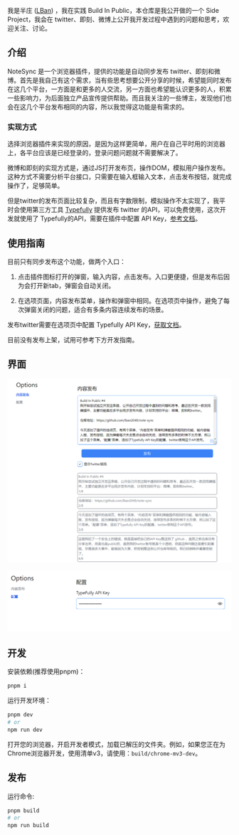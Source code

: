 我是半庄 ([LBan](https://twitter.com/LBan2049)) ，我在实践 Build In Public，本仓库是我公开做的一个 Side Project，我会在 twitter、即刻、微博上公开我开发过程中遇到的问题和思考，欢迎关注、讨论。

## 介绍

NoteSync 是一个浏览器插件，提供的功能是自动同步发布 twitter、即刻和微博。首先是我自己有这个需求，当有些思考想要公开分享的时候，希望能同时发布在这几个平台，一方面是和更多的人交流，另一方面也希望能认识更多的人，积累一些影响力，为后面独立产品宣传提供帮助。而且我关注的一些博主，发现他们也会在这几个平台发布相同的内容，所以我觉得这功能是有需求的。

### 实现方式

选择浏览器插件来实现的原因，是因为这样更简单，用户在自己平时用的浏览器上，各平台应该是已经登录的，登录问题问题就不需要解决了。

微博和即刻的实现方式是，通过JS打开发布页，操作DOM，模拟用户操作发布。这种方式不需要分析平台接口，只需要在输入框输入文本，点击发布按钮，就完成操作了，足够简单。

但是twitter的发布页面比较复杂，而且有字数限制，模拟操作不太实现了，我平时会使用第三方工具 [Typefully](https://typefully.com/) 提供发布 twitter 的API，可以免费使用，这次开发就使用了 Typefully的API，需要在插件中配置 API Key，[参考文档](https://help.typefully.com/api)。

## 使用指南

目前只有同步发布这个功能，做两个入口：

1. 点击插件图标打开的弹窗，输入内容，点击发布。入口更便捷，但是发布后因为会打开新tab，弹窗会自动关闭。

2. 在选项页面，内容发布菜单，操作和弹窗中相同。在选项页中操作，避免了每次弹窗关闭的问题，适合有多条内容连续发布的场景。

发布twitter需要在选项页中配置 Typefully API Key，[获取文档](https://help.typefully.com/api)。

目前没有发布上架，试用可参考下方开发指南。

## 界面

![内容发布](./docs/img/options-publish.png)

![配置](./docs/img/options-setting.png)

## 开发

安装依赖(推荐使用pnpm)：

```bash
pnpm i
```

运行开发环境：

```bash
pnpm dev
# or
npm run dev
```

打开您的浏览器，开启开发者模式，加载已解压的文件夹。例如，如果您正在为Chrome浏览器开发，使用清单v3，请使用：`build/chrome-mv3-dev`。

## 发布

运行命令:

```bash
pnpm build
# or
npm run build
```